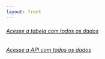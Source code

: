 ```yaml
---
layout: front
---
```


###### [Acesse a tabela com todos os dados](http://bit.ly/2dLG693)

###### [Acesse a API com todos os dados](http://bit.ly/2dLHGHS)
